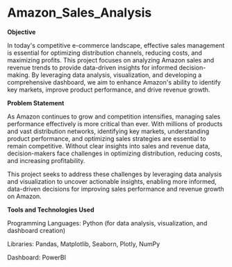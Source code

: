 # Amazon_Sales_Analysis

**Objective**

In today's competitive e-commerce landscape, effective sales management is essential for optimizing distribution channels, reducing costs, and maximizing profits. This project focuses on analyzing Amazon sales and revenue trends to provide data-driven insights for informed decision-making. By leveraging data analysis, visualization, and developing a comprehensive dashboard, we aim to enhance Amazon's ability to identify key markets, improve product performance, and drive revenue growth.

**Problem Statement**

As Amazon continues to grow and competition intensifies, managing sales performance effectively is more critical than ever. With millions of products and vast distribution networks, identifying key markets, understanding product performance, and optimizing sales strategies are essential to remain competitive. Without clear insights into sales and revenue data, decision-makers face challenges in optimizing distribution, reducing costs, and increasing profitability.

This project seeks to address these challenges by leveraging data analysis and visualization to uncover actionable insights, enabling more informed, data-driven decisions for improving sales performance and revenue growth on Amazon.


**Tools and Technologies Used**

Programming Languages: Python (for data analysis, visualization, and dashboard creation)

Libraries: Pandas, Matplotlib, Seaborn, Plotly, NumPy

Dashboard: PowerBI
